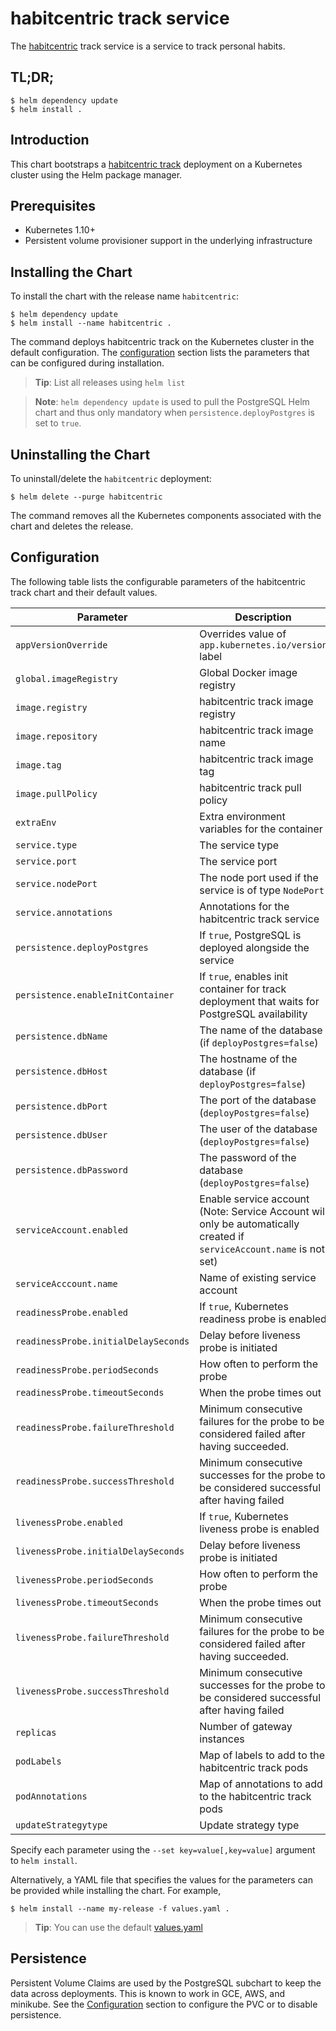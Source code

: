 # habitcentric track service

The [habitcentric](https://confluence.codecentric.de/display/HAB/habitcentric) track service is a 
service to track personal habits.

## TL;DR;

```console
$ helm dependency update
$ helm install .
```

## Introduction

This chart bootstraps a [habitcentric track](https://github.com/codecentric/habitcentric/tree/main/services/track) deployment
on a Kubernetes cluster using the Helm package manager.

## Prerequisites

- Kubernetes 1.10+
- Persistent volume provisioner support in the underlying infrastructure

## Installing the Chart
To install the chart with the release name `habitcentric`:

```console
$ helm dependency update
$ helm install --name habitcentric .
```

The command deploys habitcentric track on the Kubernetes cluster in the default configuration.
The [configuration](#configuration) section lists the parameters that can be configured during 
installation.

> **Tip**: List all releases using `helm list`

> **Note**: `helm dependency update` is used to pull the PostgreSQL Helm chart and thus only 
mandatory when `persistence.deployPostgres` is set to `true`.

## Uninstalling the Chart

To uninstall/delete the `habitcentric` deployment:

```console
$ helm delete --purge habitcentric
```

The command removes all the Kubernetes components associated with the chart and deletes the release.

## Configuration

The following table lists the configurable parameters of the habitcentric track chart and their 
default values.

| Parameter                            | Description                                                                                                           | Default                          |
|--------------------------------------|-----------------------------------------------------------------------------------------------------------------------|----------------------------------|
| `appVersionOverride`                 | Overrides value of `app.kubernetes.io/version` label                                                                  | `nil`                            |
| `global.imageRegistry`               | Global Docker image registry                                                                                          | `nil`                            |
| `image.registry`                     | habitcentric track image registry                                                                                     | `ghcr.io`                        |
| `image.repository`                   | habitcentric track image name                                                                                         | `codecentric/habitcentric/track` |
| `image.tag`                          | habitcentric track image tag                                                                                          | `latest`                         |
| `image.pullPolicy`                   | habitcentric track pull policy                                                                                        | `Always`                         |
| `extraEnv`                           | Extra environment variables for the container                                                                         | `[]`                             |
| `service.type`                       | The service type                                                                                                      | `ClusterIP`                      |
| `service.port`                       | The service port                                                                                                      | `9002`                           |
| `service.nodePort`                   | The node port used if the service is of type `NodePort`                                                               | `nil`                            |
| `service.annotations`                | Annotations for the habitcentric track service                                                                        | `{}`                             |
| `persistence.deployPostgres`         | If `true`, PostgreSQL is deployed alongside the service                                                               | `{}`                             |
| `persistence.enableInitContainer`    | If `true`, enables init container for track deployment that waits for PostgreSQL availability                         | `true`                           |
| `persistence.dbName`                 | The name of the database (if `deployPostgres=false`)                                                                  | `nil`                            |
| `persistence.dbHost`                 | The hostname of the database (if `deployPostgres=false`)                                                              | `nil`                            |
| `persistence.dbPort`                 | The port of the database (`deployPostgres=false`)                                                                     | `nil`                            |
| `persistence.dbUser`                 | The user of the database (`deployPostgres=false`)                                                                     | `nil`                            |
| `persistence.dbPassword`             | The password of the database (`deployPostgres=false`)                                                                 | `nil`                            |
| `serviceAccount.enabled`             | Enable service account (Note: Service Account will only be automatically created if `serviceAccount.name` is not set) | `false`                          |
| `serviceAcccount.name`               | Name of existing service account                                                                                      | `nil`                            |
| `readinessProbe.enabled`             | If `true`, Kubernetes readiness probe is enabled                                                                      | `true`                           |
| `readinessProbe.initialDelaySeconds` | Delay before liveness probe is initiated                                                                              | 20                               |
| `readinessProbe.periodSeconds`       | How often to perform the probe                                                                                        | 120                              |
| `readinessProbe.timeoutSeconds`      | When the probe times out                                                                                              | 5                                |
| `readinessProbe.failureThreshold`    | Minimum consecutive failures for the probe to be considered failed after having succeeded.                            | 6                                |
| `readinessProbe.successThreshold`    | Minimum consecutive successes for the probe to be considered successful after having failed                           | 1                                |
| `livenessProbe.enabled`              | If `true`, Kubernetes liveness probe is enabled                                                                       | `true`                           |
| `livenessProbe.initialDelaySeconds`  | Delay before liveness probe is initiated                                                                              | 40                               |
| `livenessProbe.periodSeconds`        | How often to perform the probe                                                                                        | 120                              |
| `livenessProbe.timeoutSeconds`       | When the probe times out                                                                                              | 5                                |
| `livenessProbe.failureThreshold`     | Minimum consecutive failures for the probe to be considered failed after having succeeded.                            | 6                                |
| `livenessProbe.successThreshold`     | Minimum consecutive successes for the probe to be considered successful after having failed                           | 1                                |
| `replicas`                           | Number of gateway instances                                                                                           | 1                                |
| `podLabels`                          | Map of labels to add to the habitcentric track pods                                                                   | `{}`                             |
| `podAnnotations`                     | Map of annotations to add to the habitcentric track pods                                                              | `{}`                             |
| `updateStrategytype`                 | Update strategy type                                                                                                  | `RollingUpdate`                  |

Specify each parameter using the `--set key=value[,key=value]` argument to `helm install`.

Alternatively, a YAML file that specifies the values for the parameters can be provided while 
installing the chart. For example,

```console
$ helm install --name my-release -f values.yaml .
```

> **Tip**: You can use the default [values.yaml](values.yaml)

## Persistence
Persistent Volume Claims are used by the PostgreSQL subchart to keep the data across deployments. This is known to work in GCE, AWS, and minikube.
See the [Configuration](#configuration) section to configure the PVC or to disable persistence.
